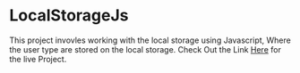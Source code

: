 # LocalStorageJs
This project invovles working with the local storage using Javascript, Where the user type are stored on the local storage.
Check Out the Link <a href="https://sammking120.github.io/LocalStorageJs/">Here</a> for the live Project.

